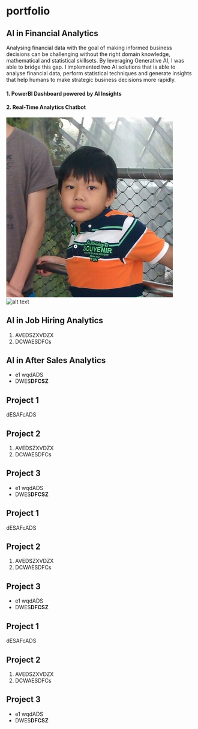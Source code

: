 # portfolio

## AI in Financial Analytics
Analysing financial data with the goal of making informed business decisions can be challenging without the right domain knowledge, mathematical and statistical skillsets. By leveraging Generative AI, I was able to bridge this gap. I implemented two AI solutions that is able to analyse financial data, perform statistical techniques and generate insights that help humans to make strategic business decisions more rapidly.

#### 1. PowerBI Dashboard powered by AI Insights

#### 2. Real-Time Analytics Chatbot


![alt text](/assets/images/logo0.jpg)
![alt text](/assets/gifs/powerbi_dashboard.gif)

## AI in Job Hiring Analytics
1. AVEDSZXVDZX
2. DCWAESDFCs


## AI in After Sales Analytics 
- e1  wqdADS
- DWES**DFCSZ**

## Project 1
dESAFcADS

## Project 2
1. AVEDSZXVDZX
2. DCWAESDFCs


## Project 3
- e1  wqdADS
- DWES**DFCSZ**

## Project 1
dESAFcADS

## Project 2
1. AVEDSZXVDZX
2. DCWAESDFCs


## Project 3
- e1  wqdADS
- DWES**DFCSZ**

## Project 1
dESAFcADS

## Project 2
1. AVEDSZXVDZX
2. DCWAESDFCs


## Project 3
- e1  wqdADS
- DWES**DFCSZ**

